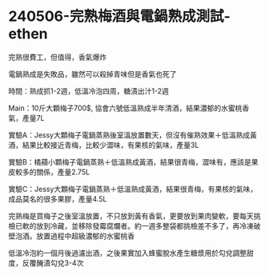 240506-完熟梅酒與電鍋熟成測試-ethen
===
完熟很費工，但值得，香氣爆炸

電鍋熟成是失敗品，雖然可以殺掉青味但是香氣也死了

時間：熟成抓1-2週，低溫冷泡四周，糖漬出汁1-2週

Main：10斤大顆梅子700$, 協會六號低溫熟成半年清酒，結果濃郁的水蜜桃香氣，產量7L

實驗A：Jessy大顆梅子電鍋蒸熟後室溫放置數天，但沒有催熟效果＋低溫熟成黃酒，結果比較接近青梅，比較少澀味，有果核的氣味，產量3L

實驗B：橘蘋小顆梅子電鍋蒸熟＋低溫熟成黃酒，結果很青梅，澀味有，應該是果皮較多的關係，產量2.75L

實驗C：Jessy大顆梅子電鍋蒸熟＋低溫熟成黃酒，結果很青梅，有果核的氣味，成品莫名的很多果膠，產量4.5L

完熟梅是買梅子之後室溫放置，不只放到黃有香氣，更要放到果肉變軟，要每天挑檢已軟的放到冷藏，並移除發霉腐爛者。約一週多整袋都挑檢差不多了，再冷凍破壁泡酒。放置過程中超級濃郁的水蜜桃香

低溫冷泡約一個月後過濾出酒，之後果實加入蜂蜜脫水產生糖漿用於勾兌調整甜度，反覆醃漬勾兌3-4次